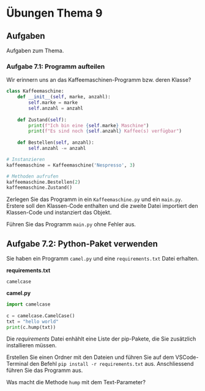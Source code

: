 # Übungen Thema 9

## Aufgaben

Aufgaben zum Thema.

### Aufgabe 7.1: Programm aufteilen

Wir erinnern uns an das Kaffeemaschinen-Programm bzw. deren Klasse?

```python
class Kaffeemaschine:
    def __init__(self, marke, anzahl):
        self.marke = marke
        self.anzahl = anzahl
    
    def Zustand(self):
        print(f"Ich bin eine {self.marke} Maschine")
        print(f"Es sind noch {self.anzahl} Kaffee(s) verfügbar")
    
    def Bestellen(self, anzahl):
        self.anzahl -= anzahl

# Instanzieren
kaffeemaschine = Kaffeemaschine('Nespresso', 3)

# Methoden aufrufen
kaffeemaschine.Bestellen(2)
kaffeemaschine.Zustand()
```

Zerlegen Sie das Programm in  ein `Kaffeemaschine.py` und ein `main.py`. Erstere soll den Klassen-Code enthalten und die zweite Datei importiert den Klassen-Code und instanziert das Objekt.

Führen Sie das Programm `main.py` ohne Fehler aus.

## Aufgabe 7.2: Python-Paket verwenden

Sie haben ein Programm `camel.py` und eine `requirements.txt` Datei erhalten.

**requirements.txt**

```
camelcase
```

**camel.py**

```python
import camelcase  
  
c = camelcase.CamelCase()  
txt = "hello world"  
print(c.hump(txt))
```

Die *requirements* Datei enhählt eine Liste der pip-Pakete, die Sie zusätzlich installieren müssen.

Erstellen Sie einen Ordner mit den Dateien und führen Sie auf dem VSCode-Terminal den Befehl `pip install -r requirements.txt` aus. Anschliessend führen Sie das Programm aus.

Was macht die Methode `hump` mit dem Text-Parameter?